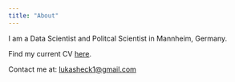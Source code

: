 ```yaml
---
title: "About"
---
```

I am a Data Scientist and Politcal Scientist in Mannheim, Germany.

 Find my current CV [here](https://github.com/heck1/blog/blob/master/static/CV%20Lukas%20Heck.pdf).
 
 
 Contact me at: [lukasheck1@gmail.com](mailto:lukasheck1@gmail.com)

